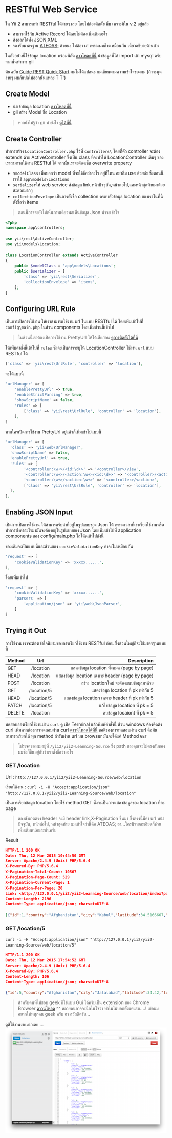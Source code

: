 # RESTful Web Service
ใน Yii 2 สามารถทำ RESTful ได้ง่ายๆ เลย โดยไม่ต้องติดตั้งเพิ่ม เพราะมีใน v.2 อยู่แล้ว
- สามารถใช้กับ Active Record ได้เลยไม่ต้องเพิ่มเติมอะไร
- ส่งออกได้ทั้ง JSON,XML
- รองรับมาตรฐาน [ATEOAS;](http://en.wikipedia.org/wiki/HATEOAS) ด้วยนะ ไม่ต้องงง! เพราะผมก็งงเหมือนกัน เดี่ยวอธิบายด้านล่าง

ในตัวอย่างนี้ใช้ข้อมูล location พร้อมพิกัด [ดาวโหลดที่นี่](https://raw.githubusercontent.com/bahar/WorldCityLocations/master/World_Cities_Location_table.sql) นำข้อมูลที่ได้ import เข้า mysql ครับ จากนั้นทำการ gii

ต้นฉบับ [Guide REST Quick Start](http://www.yiiframework.com/doc-2.0/guide-rest-quick-start.html) ผมไม่ได้แปลนะ ผมเขียนตามความเข้าใจของผม (ถ้าจะพูดง่ายๆ ผมก็แปลไม่ออกนั่นแหละ T T')
## Create Model
- นำเข้าข้อมูล location  [ดาวโหลดที่นี่](https://raw.githubusercontent.com/bahar/WorldCityLocations/master/World_Cities_Location_table.sql)
- gii สร้าง Model ชื่อ Location

 >  หากยังไม่รู้ว่า gii ทำยังไง [ดูได้ที่นี่](http://www.yiiframework.com/doc-2.0/guide-start-gii.html)

## Create Controller
ทำการสร้าง `LocationController.php` ไว้ที่ `controllers\` โดยที่ตัว controller จะต้อง extends ด้วย ActiveController ซึ่งเป็น class ที่จะทำให้ LocationController เดิมๆ ของเราสามารถใช้งาน RESTful ได้ จากนั้นเราจะต้องเซ็ต overwrite property
- `$modelClass` เพื่อบอกว่า model ที่จะใช้ชื่อว่าอะไร อยู่ที่ใหน อย่าลืม use ด้วยล่ะ ซึ่งตอนนี้เราใช้ `app\models\Locations`
- `serializer`ให้ web service ส่งข้อมูล link หน้าปัจจุบัน,หน้าต่อไป,และหน้าสุดท้ายมาด้วย สะดวกมากๆ
- `collectionEnvelope` เป็นการตั้งชื่อ collection ครอบตัวข้อมูล location ของเราในที่นี้ตั้งชื่อว่า items

> ตอนนี้อาจจะยังไม่เห็นภาพเดี่ยวพอเห็นข้อมูล Json น่าจะเข้าใจ

```php
<?php
namespace app\controllers;

use yii\rest\ActiveController;
use yii\models\Location;

class LocationController extends ActiveController
{
    public $modelClass = 'app\models\Locations';
    public $serializer = [
        'class' => 'yii\rest\Serializer',
        'collectionEnvelope' => 'items',
    ];
}
```
## Configuring URL Rule
เป็นการเปิดการใช้งาน ให้เราสามารถใช้งาน url ในแบบ RESTful ได้ โดยเพิ่มเข้าไปที่ `config\main.php`
ในส่วน components โดยเพิ่มส่วนนี้เข้าไป
>ในส่วนนี้เราต้องเปิดการใช้งาน PrettyUrl ให้ได้เสียก่อน [ดูการติดตั้งได้ที่นี่](https://github.com/dimpled/Yii2-Learning/blob/master/tutorial/modrewrite.md)

ให้เพิ่มคำสั่งนี้เข้าไปที่ `rules` ซึ่งจะเป็นการระบุให้ LocationController  ใช้งาน `url` แบบ RESTful  ได้
```php
['class' => 'yii\rest\UrlRule', 'controller' => 'location'],
```
จะได้แบบนี้
```php
'urlManager' => [
    'enablePrettyUrl' => true,
    'enableStrictParsing' => true,
    'showScriptName' => false,
    'rules' => [
        ['class' => 'yii\rest\UrlRule', 'controller' => 'location'],
    ],
]
```

หากใครเปิดการใช้งาน PrettyUrl อยู่แล้วก็เพิ่มเข้าไปแบบนี้
```php
'urlManager' => [
  'class' => 'yii\web\UrlManager',
  'showScriptName' => false,
  'enablePrettyUrl' => true,
  'rules' => [
        '<controller:\w+>/<id:\d+>' => '<controller>/view',
        '<controller:\w+>/<action:\w+>/<id:\d+>' => '<controller>/<action>',
        '<controller:\w+>/<action:\w+>' => '<controller>/<action>',
        ['class' => 'yii\rest\UrlRule', 'controller' => 'location'],
  ],
],

```

## Enabling JSON Input
เปิดการเปิดการใช้งาน ให้สามารถรับค่าที่อยู่ในรูปแบบของ Json ได้ เพราะเวลาที่เราเรียกใช้งานหรือทำการส่งค่าอะไรมามันจะต้องอยู่ในรูปแบบของ Json โดยเพิ่มเข้าไปที่ application components ของ config/main.php  ใส่โค้ดเข้าไปดังนี้

ของเดิมจะเป็นแบบนี้และส่วนของ `cookieValidationKey` ค่าจะไม่เหมือนกัน
```php
'request' => [
    'cookieValidationKey' => 'xxxxx......',
],
```
โดยเพิ่มเข้าไป
```php
'request' => [
    'cookieValidationKey' => 'xxxxx......',
    'parsers' => [
        'application/json' => 'yii\web\JsonParser',
    ]
]
```

## Trying it Out
การใช้งาน เราจะต้องเข้าใจนิยามของการเรียกใช้งาน RESTful ก่อน ซึ่งส่วนใหญ่ก็จะใช้มาตรฐานแบบนี้

| Method | Url | Description |
| ------------- |:-------------:| -----:|
| GET | /location |  แสดงข้อมูล location ทั้งหมด (page by page) |
| HEAD | /location | แสดงข้อมูล location เฉพาะ header (page by page)
| POST | /location | สร้าง locationใหม่ จะต้องแนบข้อมูลมาด้วย
| GET | /location/5 | แสดงข้อมูล location ที่ pk เท่ากับ 5
| HEAD | /location/5 | แสดงข้อมูล location เฉพาะ header ที่ pk เท่ากับ 5
| PATCH | /location/5 | แก้ไขข้อมูล location ที่ pk = 5
| DELETE | /location | ลบข้อมูล locaiont ที่ pk = 5

ทดสอบลองเรียกใช้งานผ่าน `curl` ดู เปิด Terminal แล้วพิมพ์คำสั่งนี้ ส่วน windows ต้องติดต้ง curl เพิ่มหากต้องการทดสอบผ่าน curl [ดาวน์โหลดได้ที่นี่](http://curl.haxx.se/download.html) ขอดีของการทดสอบผ่าน curl คือมันสามารถเรียกได้ ทุก method ถ้ารันผ่าน url บน browser มันจะได้แค่ Method `GET`

> โปรเจคของผมอยู่ที่ `/yii2/yii2-Leanning-Source` ซึ่ง path ของคุณจะไม่ตรงกับของผมซึ่งก็ขึ้นอยู่กับว่าเราตั้งชื่อว่าอะไร


### GET /location
Url :
`http://127.0.0.1/yii2/yii2-Leanning-Source/web/location`

เรียกใช้งาน :
`curl -i -H "Accept:application/json" "http://127.0.0.1/yii2/yii2-Leanning-Source/web/location"`

เป็นการเรียกข้อมูล location โดยใช้ method GET ซึ่งจะเป็นการแสดงข้อมูลของ location ทีละ page
>  ลองสังเกตตรง header จะมี header link,X-Pagination ขึ้นมา ซึ่งตรงนี้มีค่า url หน้าปัจจุบัน, หน้าต่อไป, หน้าสุดท้าย ผมเข้าใจว่านี้คือ ATEOAS; ฮา...ใครมีรายละเอียดก็ช่วยเพิ่มเติมหน่อยละกันครับ


Result
```json
HTTP/1.1 200 OK
Date: Thu, 12 Mar 2015 10:44:50 GMT
Server: Apache/2.4.9 (Unix) PHP/5.6.4
X-Powered-By: PHP/5.6.4
X-Pagination-Total-Count: 10567
X-Pagination-Page-Count: 529
X-Pagination-Current-Page: 1
X-Pagination-Per-Page: 20
Link: <http://127.0.0.1/yii2/yii2-Leanning-Source/web/location/index?page=1>; rel=self, <http://127.0.0.1/yii2/yii2-Leanning-Source/web/location/index?page=2>; rel=next, <http://127.0.0.1/yii2/yii2-Leanning-Source/web/location/index?page=529>; rel=last
Content-Length: 2196
Content-Type: application/json; charset=UTF-8

[{"id":1,"country":"Afghanistan","city":"Kabul","latitude":34.5166667,"longitude":69.1833344,"altitude":1808},{"id":2,"country":"Afghanistan","city":"Kandahar","latitude":31.61,"longitude":65.6999969,"altitude":1015},{"id":3,"country":"Afghanistan","city":"Mazar-e Sharif","latitude":36.7069444,"longitude":67.1122208,"altitude":369},{"id":4,"country":"Afghanistan","city":"Herat","latitude":34.34,"longitude":62.1899986,"altitude":927},{"id":5,"country":"Afghanistan","city":"Jalalabad","latitude":34.42,"longitude":70.4499969,"altitude":573},{"id":6,"country":"Afghanistan","city":"Konduz","latitude":36.72,"longitude":68.8600006,"altitude":394},{"id":7,"country":"Afghanistan","city":"Ghazni","latitude":33.5535554,"longitude":68.4268875,"altitude":2175},{"id":8,"country":"Afghanistan","city":"Balkh","latitude":36.7586111,"longitude":66.8961105,"altitude":328},{"id":9,"country":"Afghanistan","city":"Baghlan","latitude":36.12,"longitude":68.6999969,"altitude":565},{"id":10,"country":"Afghanistan","city":"Gardez","latitude":33.59,"longitude":69.2200012,"altitude":2279},{"id":11,"country":"Afghanistan","city":"Khost","latitude":33.3380556,"longitude":69.9202805,"altitude":1178},{"id":12,"country":"Afghanistan","city":"Khanabad","latitude":36.68,"longitude":69.1100006,"altitude":490},{"id":13,"country":"Afghanistan","city":"Tashqorghan","latitude":36.6952778,"longitude":67.6980591,"altitude":460},{"id":14,"country":"Afghanistan","city":"Taloqan","latitude":36.7360511,"longitude":69.5345078,"altitude":788},{"id":15,"country":"Afghanistan","city":"Cool urhajo","latitude":34.2654452,"longitude":67.3451614,"altitude":2733},{"id":16,"country":"Afghanistan","city":"Pol-e Khomri","latitude":35.9425,"longitude":68.7191696,"altitude":832},{"id":17,"country":"Afghanistan","city":"Sheberghan","latitude":36.6672222,"longitude":65.7536087,"altitude":362},{"id":18,"country":"Afghanistan","city":"Charikar","latitude":35.013611,"longitude":69.1713867,"altitude":1534},{"id":19,"country":"Afghanistan","city":"Sar-e Pol","latitude":36.2155556,"longitude":65.9363861,"altitude":629},{"id":20,"country":"Afghanistan","city":"Paghman","latitude":34.5875,"longitude":68.953331,"altitude":2276}]%
```

### GET /location/5
`curl -i -H "Accept:application/json" "http://127.0.0.1/yii2/yii2-Leanning-Source/web/location/5"`
```json
HTTP/1.1 200 OK
Date: Thu, 12 Mar 2015 17:54:52 GMT
Server: Apache/2.4.9 (Unix) PHP/5.6.4
X-Powered-By: PHP/5.6.4
Content-Length: 106
Content-Type: application/json; charset=UTF-8

{"id":5,"country":"Afghanistan","city":"Jalalabad","latitude":34.42,"longitude":70.4499969,"altitude":573}%
```


> สำหรับคนที่ไม่ชอบ geek ก็ใข้แบบ Gui ได้ครับเป็น extension ของ Chrome Browser [ดาวน์โหลด](https://chrome.google.com/webstore/detail/postman-rest-client/fdmmgilgnpjigdojojpjoooidkmcomcm) ^^ หลายคนอาจจะนึกในใจว่า ทำไมไม่บอกตั้งแต่แรก....! เอ่อผมอยากให้ททุกคน geek ครับ ฮา สวัสดีครับ...

ดูสิใช้งานง่ายมากเลย ...
![postman](/images/postman.png)
